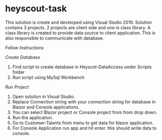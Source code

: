 # heyscout-task

This solution is create and developed using Visual Studio 2019.
Solution contains 3 projects. 2 projects are client side and one is class library.
A class library is created to provide data source to client application. This is also responsible to communicate with database.


*Follow Instructions*

*Create Database*
1. Find script to create database in Heyscot-DataAccess under Scripts folder
2. Run script using MySql Workbench

*Run Project*
1. Open solution in Visual Studio.
2. Replace Connection string with your connection string for database in Blazor and Console applications.
3. You can select Blazor project or Console project from from drop down.
4. Run the application.
5. Go to Customer-Talents from menu to get data for blazor application.
6. For Console Application run app and hit enter. this should write data to console.
